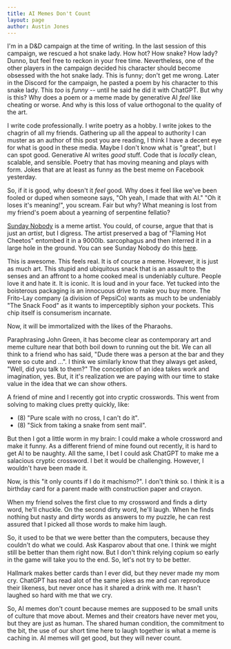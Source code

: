 ```yaml
---
title: AI Memes Don't Count
layout: page
author: Austin Jones
---
```


<!-- intro about the poem -->
I'm in a D&D campaign at the time of writing.
In the last session of this campaign, we rescued a hot snake lady.
How hot?
How snake?
How lady?
Dunno, but feel free to reckon in your free time.
Nevertheless, one of the other players in the campaign decided his character should become obsessed with the hot snake lady.
This is funny; don't get me wrong.
Later in the Discord for the campaign, he pasted a poem by his character to this snake lady.
This _too_ is _funny_ -- until he said he did it with ChatGPT.
But why is this?
Why does a poem or a meme made by generative AI _feel_ like cheating or worse.
And why is this loss of value orthogonal to the quality of the art.

I write code professionally.
I write poetry as a hobby.
I write jokes to the chagrin of all my friends.
Gathering up all the appeal to authority I can muster as an author of this post you are reading, I think I have a decent eye for what is good in these media.
Maybe I don't know what is "great", but I can spot good.
Generative AI writes _good_ stuff.
Code that is *locally* clean, scalable, and sensible.
Poetry that has moving meaning and plays with form.
Jokes that are at least as funny as the best meme on Facebook yesterday.

So, if it is good, why doesn't it _feel_ good.
Why does it feel like we've been fooled or duped when someone says, "Oh yeah, I made that with AI."
"Oh it loses it's meaning!", you scream.
Fair but why?
What meaning is lost from my friend's poem about a yearning of serpentine fellatio?

<!-- Cheetos in acrylic -->
[Sunday Nobody](https://www.sundaynobody.com/) is a meme artist.
You could, of course, argue that that is just an _artist_, but I digress.
The artist preserved a bag of "Flaming Hot Cheetos" entombed it in a 9000lb. sarcophagus and then interred it in a large hole in the ground.
You can see Sunday Nobody do this [here](https://www.tiktok.com/@sunday.nobody.art/video/7162587340274240810).

This is awesome.
This feels real.
It is of course a meme.
However, it is just as much art.
This stupid and ubiquitous snack that is an assault to the senses and an affront to a home cooked meal is undeniably culture.
People love it and hate it.
It is iconic.
It is loud and in your face.
Yet tucked into the boisterous packaging is an innocuous drive to make you buy more.
The Frito-Lay company (a division of PepsiCo) wants as much to be undeniably "The Snack Food" as it wants to imperceptibly siphon your pockets.
This chip itself is consumerism incarnate.

Now, it will be immortalized with the likes of the Pharaohs.

<!-- art is running out the bit -->
Paraphrasing John Green, it has become clear as contemporary art and meme culture near that both boil down to running out the bit.
We can all think to a friend who has said, "Dude there was a person at the bar and they were so cute and ...".
I think we similarly know that they always get asked, "Well, did you talk to them?"
The conception of an idea takes work and imagination, yes.
But, it it's realization we are paying with our time to stake value in the idea that we can show others.

<!-- crude crossword -->
A friend of mine and I recently got into cryptic crosswords.
This went from solving to making clues pretty quickly, like:

- (8) "Pure scale with no cross, I can't do it".
- (8) "Sick from taking a snake from sent mail".

But then I got a little worm in my brain: I could make a whole crossword and make it funny.
As a different friend of mine found out recently, it is hard to get AI to be naughty.
All the same, I bet I could ask ChatGPT to make me a salacious cryptic crossword.
I bet it would be challenging.
However, I wouldn't have been made it.

Now, is this "it only counts if I do it machismo?".
I don't think so.
I think it is a birthday card for a parent made with construction paper and crayon.

When my friend solves the first clue to my crossword and finds a dirty word, he'll chuckle.
On the second dirty word, he'll laugh.
When he finds nothing but nasty and dirty words as answers to my puzzle, he can rest assured that I picked all those words to make him laugh.

<!-- The hands that make something make it worth something -->
So, it used to be that we were better than the computers, because they couldn't do what we could.
Ask Kasparov about that one.
I think we might still be better than them right now.
But I don't think relying copium so early in the game will take you to the end.
So, let's not try to be better.

Hallmark makes better cards than I ever did, but they never made my mom cry.
ChatGPT has read alot of the same jokes as me and can reproduce their likeness, but never once has it shared a drink with me.
It hasn't laughed so hard with me that we cry.

So, AI memes don't count because memes are supposed to be small units of culture that move about.
Memes and their creators have never met you, but they are just as human.
The shared human condition, the commitment to the bit, the use of our short time here to laugh together is what a meme is caching in.
AI memes will get good, but they will never count.
